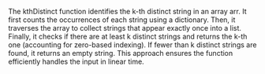 
The kthDistinct function identifies the k-th distinct string in an array arr. It first counts the occurrences of each string using a dictionary. 
Then, it traverses the array to collect strings that appear exactly once into a list. 
Finally, it checks if there are at least k distinct strings and returns the k-th one (accounting for zero-based indexing). 
If fewer than k distinct strings are found, it returns an empty string. This approach ensures the function efficiently handles the input in linear time.
